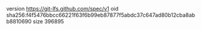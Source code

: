 version https://git-lfs.github.com/spec/v1
oid sha256:f4f5476bbcc66221f63f6b99eb87877f5abdc37c647ad80b12cba8abb8810690
size 396895
